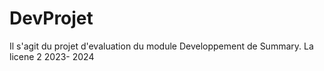 # DevProjet
Il s'agit du projet d'evaluation du module Developpement de Summary. La licene 2 2023- 2024
